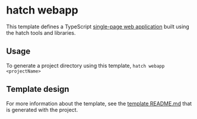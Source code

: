 # hatch webapp
This template defines a TypeScript [single-page web application](https://en.wikipedia.org/wiki/Single-page_application) 
built using the hatch tools and libraries.

## Usage
To generate a project directory using this template, 
```hatch webapp <projectName>```

## Template design
For more information about the template, see the [template README.md](template/README.md) that is generated with the project. 